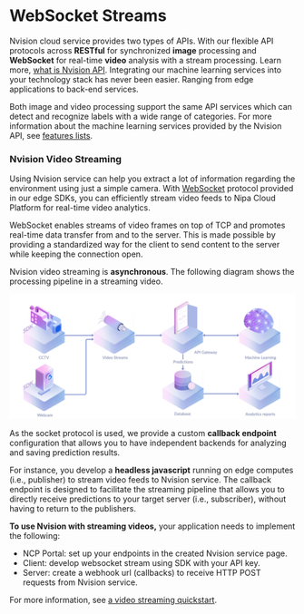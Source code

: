 # WebSocket Streams

Nvision cloud service provides two types of APIs. With our flexible API protocols across **RESTful** for synchronized **image** processing and **WebSocket** for real-time **video** analysis with a stream processing. Learn more, [what is Nvision API](https://nvision-docs.nipa.cloud/#what-is-the-nvision-api). Integrating our machine learning services into your technology stack has never been easier. Ranging from edge applications to back-end services.

Both image and video processing support the same API services which can detect and recognize labels with a wide range of categories. For more information about the machine learning services provided by the Nvision API, see [features lists](https://nvision-docs.nipa.cloud/machine-learning-services).

### Nvision Video Streaming

Using Nvision service can help you extract a lot of information regarding the environment using just a simple camera. With [WebSocket](https://en.wikipedia.org/wiki/WebSocket) protocol provided in our edge SDKs, you can efficiently stream video feeds to Nipa Cloud Platform for real-time video analytics.

WebSocket enables streams of video frames on top of TCP and promotes real-time data transfer from and to the server. This is made possible by providing a standardized way for the client to send content to the server while keeping the connection open. 

Nvision video streaming is **asynchronous**. The following diagram shows the processing pipeline in a streaming video.

![](../.gitbook/assets/nvision-pic-nn2.png)

As the socket protocol is used, we provide a custom **callback endpoint** configuration that allows you to have independent backends for analyzing and saving prediction results.

For instance, you develop a **headless javascript** running on edge computes \(i.e., publisher\) to stream video feeds to Nvision service. The callback endpoint is designed to facilitate the streaming pipeline that allows you to directly receive predictions to your target server \(i.e., subscriber\), without having to return to the publishers.

**To use Nvision with streaming videos,** your application needs to implement the following:

* NCP Portal: set up your endpoints in the created Nvision service page.
* Client: develop websocket stream using SDK with your API key.
* Server: create a webhook url \(callbacks\) to receive HTTP POST requests from Nvision service.

For more information, see [a video streaming quickstart](https://nvision-docs.nipa.cloud/quickstarts/make-a-websocket-stream).


